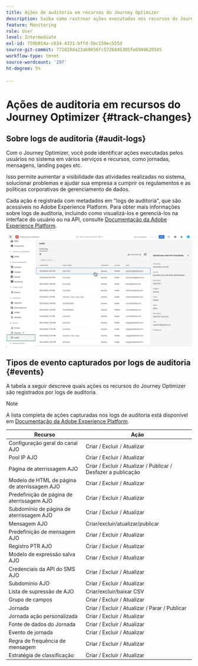 ```yaml
---
title: Ações de auditoria em recursos do Journey Optimizer
description: Saiba como rastrear ações executadas nos recursos do Journey Optimizer.
feature: Monitoring
role: User
level: Intermediate
exl-id: 759b014a-c834-4331-bffd-5bc159ec555d
source-git-commit: 771828da23ab0656fc5726845305fe6949620545
workflow-type: tm+mt
source-wordcount: '297'
ht-degree: 5%

---
```


# Ações de auditoria em recursos do Journey Optimizer {#track-changes}

## Sobre logs de auditoria {#audit-logs}

Com o Journey Optimizer, você pode identificar ações executadas pelos usuários no sistema em vários serviços e recursos, como jornadas, mensagens, landing pages etc.

Isso permite aumentar a visibilidade das atividades realizadas no sistema, solucionar problemas e ajudar sua empresa a cumprir os regulamentos e as políticas corporativas de gerenciamento de dados.

Cada ação é registrada com metadados em &quot;logs de auditoria&quot;, que são acessíveis no Adobe Experience Platform. Para obter mais informações sobre logs de auditoria, incluindo como visualizá-los e gerenciá-los na interface do usuário ou na API, consulte [Documentação da Adobe Experience Platform](https://experienceleague.adobe.com/docs/experience-platform/landing/governance-privacy-security/audit-logs/overview.html).

![](assets/audit-logs.png)

## Tipos de evento capturados por logs de auditoria {#events}

A tabela a seguir descreve quais ações os recursos do Journey Optimizer são registrados por logs de auditoria.

>[!NOTE]
>
>A lista completa de ações capturadas nos logs de auditoria está disponível em [Documentação da Adobe Experience Platform](https://experienceleague.adobe.com/docs/experience-platform/landing/governance-privacy-security/audit-logs/overview.html#category).

| Recurso | Ação |
|-----------|------------------|
| Configuração geral do canal AJO | Criar / Excluir / Atualizar |
| Pool IP AJO | Criar / Excluir / Atualizar |
| Página de aterrissagem AJO | Criar / Excluir / Atualizar / Publicar / Desfazer a publicação |
| Modelo de HTML de página de aterrissagem AJO | Criar / Excluir / Atualizar |
| Predefinição de página de aterrissagem AJO | Criar / Excluir / Atualizar |
| Subdomínio de página de aterrissagem AJO | Criar / Excluir / Atualizar |
| Mensagem AJO | Criar/excluir/atualizar/publicar |
| Predefinição de mensagem AJO | Criar / Excluir / Atualizar |
| Registro PTR AJO | Criar / Excluir / Atualizar |
| Modelo de expressão salva AJO | Criar / Excluir / Atualizar |
| Credenciais da API do SMS AJO | Criar / Excluir / Atualizar |
| Subdomínio AJO | Criar / Excluir / Atualizar |
| Lista de supressão de AJO | Criar/excluir/baixar CSV |
| Grupo de campos | Criar / Excluir / Atualizar |
| Jornada | Criar / Excluir / Atualizar / Parar / Publicar |
| Jornada ação personalizada | Criar / Excluir / Atualizar |
| Fonte de dados do Jornada | Criar / Excluir / Atualizar |
| Evento de jornada | Criar / Excluir / Atualizar |
| Regra de frequência de mensagem | Criar / Excluir / Atualizar |
| Estratégia de classificação | Criar / Excluir / Atualizar |
